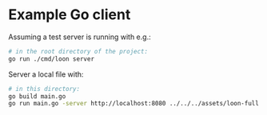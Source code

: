 # Example Go client

Assuming a test server is running with e.g.:

```sh
# in the root directory of the project:
go run ./cmd/loon server
```

Server a local file with:

```sh
# in this directory:
go build main.go
go run main.go -server http://localhost:8080 ../../../assets/loon-full.png
```
